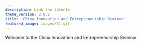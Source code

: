 ```yaml
---
description: Link the talents.
theme_version: 2.8.2
title: 'China Innovation and Entrepreneurship Seminar'
featured_image: images/f1.gif
---
```

Welcome to the China Innovation and Entrepreneurship Seminar

